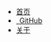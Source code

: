 <!-- _navbar.md -->

* [<i class="iconfont icon-paperPlane-fill"></i> 首页](README.md)
* [<i class="iconfont icon-GitHub"></i> &thinsp; GitHub](https://github.com/LQY-0314/Docsify-Notebooks)
* [<i class="iconfont icon-tishi"></i> 关于](About.md)
